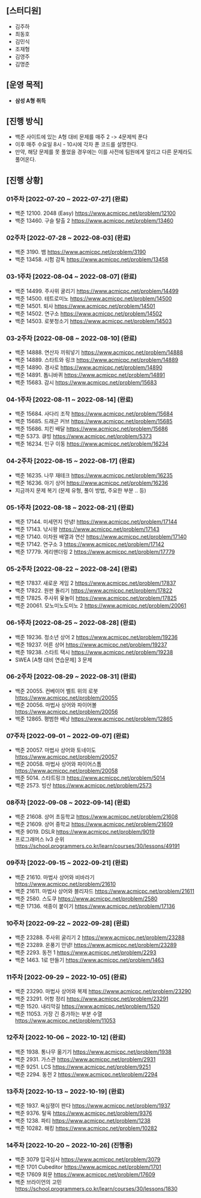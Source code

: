 ## [스터디원]

- 김주하
- 최동호
- 김민식
- 조재형
- 김영주
- 김명준


## [운영 목적]

- **삼성 A형 취득**




## [진행 방식]

- 백준 사이트에 있는 A형 대비 문제를 매주 2 -> 4문제씩 푼다
- 이후 매주 수요일 8시 - 10시에 각자 푼 코드를 설명한다.
- 만약, 해당 문제를 못 풀었을 경우에는 이를 사전에 팀원에게 알리고 다른 문제라도 풀어온다.




## [진행 상황]

### 01주차 [2022-07-20 ~ 2022-07-27] (완료)
* 백준 12100. 2048 (Easy) https://www.acmicpc.net/problem/12100
* 백준 13460. 구슬 탈출 2 https://www.acmicpc.net/problem/13460

### 02주차 [2022-07-28 ~ 2022-08-03] (완료)
* 백준 3190. 뱀 https://www.acmicpc.net/problem/3190
* 백준 13458. 시험 감독 https://www.acmicpc.net/problem/13458

### 03-1주차 [2022-08-04 ~ 2022-08-07] (완료)
* 백준 14499. 주사위 굴리기 https://www.acmicpc.net/problem/14499
* 백준 14500. 테트로미노 https://www.acmicpc.net/problem/14500
* 백준 14501. 퇴사 https://www.acmicpc.net/problem/14501
* 백준 14502. 연구소 https://www.acmicpc.net/problem/14502
* 백준 14503. 로봇청소기 https://www.acmicpc.net/problem/14503

### 03-2주차 [2022-08-08 ~ 2022-08-10] (완료)
* 백준 14888. 연산자 끼워넣기 https://www.acmicpc.net/problem/14888
* 백준 14889. 스타트와 링크 https://www.acmicpc.net/problem/14889
* 백준 14890. 경사로 https://www.acmicpc.net/problem/14890
* 백준 14891. 톱니바퀴 https://www.acmicpc.net/problem/14891
* 백준 15683. 감시 https://www.acmicpc.net/problem/15683

### 04-1주차 [2022-08-11 ~ 2022-08-14] (완료)
* 백준 15684. 사다리 조작 https://www.acmicpc.net/problem/15684
* 백준 15685. 드래곤 커브 https://www.acmicpc.net/problem/15685
* 백준 15686. 치킨 배달 https://www.acmicpc.net/problem/15686
* 백준 5373. 큐빙 https://www.acmicpc.net/problem/5373
* 백준 16234. 인구 이동 https://www.acmicpc.net/problem/16234

### 04-2주차 [2022-08-15 ~ 2022-08-17] (완료)
* 백준 16235. 나무 재테크 https://www.acmicpc.net/problem/16235
* 백준 16236. 아기 상어 https://www.acmicpc.net/problem/16236
* 지금까지 문제 복기 (문제 유형, 풀이 방법, 주요한 부분 .. 등)

### 05-1주차 [2022-08-18 ~ 2022-08-21] (완료)
* 백준 17144. 미세먼지 안녕! https://www.acmicpc.net/problem/17144
* 백준 17143. 낚시왕 https://www.acmicpc.net/problem/17143
* 백준 17140. 이차원 배열과 연산 https://www.acmicpc.net/problem/17140
* 백준 17142. 연구소 3 https://www.acmicpc.net/problem/17142
* 백준 17779. 게리맨더링 2 https://www.acmicpc.net/problem/17779

### 05-2주차 [2022-08-22 ~ 2022-08-24] (완료)
* 백준 17837. 새로운 게임 2 https://www.acmicpc.net/problem/17837
* 백준 17822. 원판 돌리기 https://www.acmicpc.net/problem/17822
* 백준 17825. 주사위 윷놀이 https://www.acmicpc.net/problem/17825
* 백준 20061. 모노미노도미노 2 https://www.acmicpc.net/problem/20061

### 06-1주차 [2022-08-25 ~ 2022-08-28] (완료)
* 백준 19236. 청소년 상어 2 https://www.acmicpc.net/problem/19236
* 백준 19237. 어른 상어 https://www.acmicpc.net/problem/19237
* 백준 19238. 스타트 택시 https://www.acmicpc.net/problem/19238
* SWEA [A형 대비 연습문제] 3 문제

### 06-2주차 [2022-08-29 ~ 2022-08-31] (완료)
* 백준 20055. 컨베이어 벨트 위의 로봇 https://www.acmicpc.net/problem/20055
* 백준 20056. 마법사 상어와 파이어볼 https://www.acmicpc.net/problem/20056
* 백준 12865. 평범한 배낭 https://www.acmicpc.net/problem/12865

### 07주차 [2022-09-01 ~ 2022-09-07] (완료)
* 백준 20057. 마법사 상어와 토네이도 https://www.acmicpc.net/problem/20057
* 백준 20058. 마법사 상어와 파이어스톰 https://www.acmicpc.net/problem/20058
* 백준 5014. 스타트링크 https://www.acmicpc.net/problem/5014
* 백준 2573. 빙산 https://www.acmicpc.net/problem/2573

### 08주차 [2022-09-08 ~ 2022-09-14] (완료)
* 백준 21608. 상어 초등학교 https://www.acmicpc.net/problem/21608
* 백준 21609. 상어 중학교 https://www.acmicpc.net/problem/21609
* 백준 9019. DSLR https://www.acmicpc.net/problem/9019
* 프로그래머스 lv3 순위 https://school.programmers.co.kr/learn/courses/30/lessons/49191

### 09주차 [2022-09-15 ~ 2022-09-21] (완료)
* 백준 21610. 마법사 상어와 비바라기 https://www.acmicpc.net/problem/21610
* 백준 21611. 마법사 상어와 블리자드 https://www.acmicpc.net/problem/21611
* 백준 2580. 스도쿠 https://www.acmicpc.net/problem/2580
* 백준 17136. 색종이 붙이기 https://www.acmicpc.net/problem/17136

### 10주차 [2022-09-22 ~ 2022-09-28] (완료)
* 백준 23288. 주사위 굴리기 2 https://www.acmicpc.net/problem/23288
* 백준 23289. 온풍기 안녕!  https://www.acmicpc.net/problem/23289
* 백준 2293. 동전 1 https://www.acmicpc.net/problem/2293
* 백준 1463. 1로 만들기 https://www.acmicpc.net/problem/1463

### 11주차 [2022-09-29 ~ 2022-10-05] (완료)
* 백준 23290. 마법사 상어와 복제 https://www.acmicpc.net/problem/23290
* 백준 23291. 어항 정리  https://www.acmicpc.net/problem/23291
* 백준 1520. 내리막길 https://www.acmicpc.net/problem/1520
* 백준 11053. 가장 긴 증가하는 부분 수열 https://www.acmicpc.net/problem/11053

### 12주차 [2022-10-06 ~ 2022-10-12] (완료)
* 백준 1938. 통나무 옮기기 https://www.acmicpc.net/problem/1938
* 백준 2931. 가스관 https://www.acmicpc.net/problem/2931
* 백준 9251. LCS https://www.acmicpc.net/problem/9251
* 백준 2294. 동전 2 https://www.acmicpc.net/problem/2294

### 13주차 [2022-10-13 ~ 2022-10-19] (완료)
* 백준 1937. 욕심쟁이 판다 https://www.acmicpc.net/problem/1937
* 백준 9376. 탈옥 https://www.acmicpc.net/problem/9376
* 백준 1238. 파티 https://www.acmicpc.net/problem/1238
* 백준 10282. 해킹 https://www.acmicpc.net/problem/10282

### 14주차 [2022-10-20 ~ 2022-10-26] (진행중)
* 백준 3079 입국심사 https://www.acmicpc.net/problem/3079
* 백준 1701 Cubeditor https://www.acmicpc.net/problem/1701
* 백준 17609 회문 https://www.acmicpc.net/problem/17609
* 백준 브라이언의 고민 https://school.programmers.co.kr/learn/courses/30/lessons/1830
